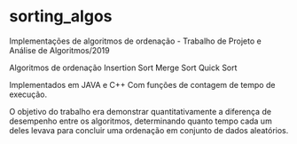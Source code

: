 # sorting_algos
Implementações de algoritmos de ordenação - Trabalho de Projeto e Análise de Algoritmos/2019

Algoritmos de ordenação
Insertion Sort
Merge Sort
Quick Sort

Implementados em JAVA e C++
Com funções de contagem de tempo de execução.

O objetivo do trabalho era demonstrar quantitativamente a diferença de desempenho entre os algoritmos, determinando quanto tempo cada um deles levava para concluir uma ordenação em conjunto de dados aleatórios.
